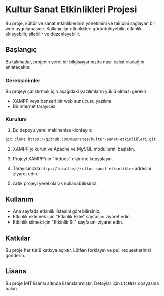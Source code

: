 # Kultur Sanat Etkinlikleri Projesi

Bu proje, kültür ve sanat etkinliklerinin yönetimini ve takibini sağlayan bir web uygulamasıdır. Kullanıcılar etkinlikleri görüntüleyebilir, etkinlik ekleyebilir, silebilir ve düzenleyebilir.

## Başlangıç

Bu talimatlar, projenin yerel bir bilgisayarınızda nasıl çalıştırılacağını anlatacaktır.

### Gereksinimler

Bu projeyi çalıştırmak için aşağıdaki yazılımların yüklü olması gerekir:

- XAMPP veya benzeri bir web sunucusu yazılımı
- Bir internet tarayıcısı

### Kurulum

1. Bu depoyu yerel makinenize klonlayın:

```
git clone https://github.com/musrates/kultur-sanat-etkinlikleri.git
```

2. XAMPP'yi kurun ve Apache ve MySQL modüllerini başlatın.

3. Projeyi XAMPP'nin "htdocs" dizinine kopyalayın.

4. Tarayıcınızda `http://localhost/kultur-sanat-etkinlikler` adresini ziyaret edin.

5. Artık projeyi yerel olarak kullanabilirsiniz.

## Kullanım

- Ana sayfada etkinlik listesini görebilirsiniz.
- Etkinlik eklemek için "Etkinlik Ekle" sayfasını ziyaret edin.
- Etkinlik silmek için "Etkinlik Sil" sayfasını ziyaret edin.

## Katkılar

Bu proje her türlü katkıya açıktır. Lütfen forklayın ve pull requestlerinizi gönderin.

## Lisans

Bu proje MIT lisansı altında lisanslanmıştır. Detaylar için `LICENSE` dosyasına bakın.
